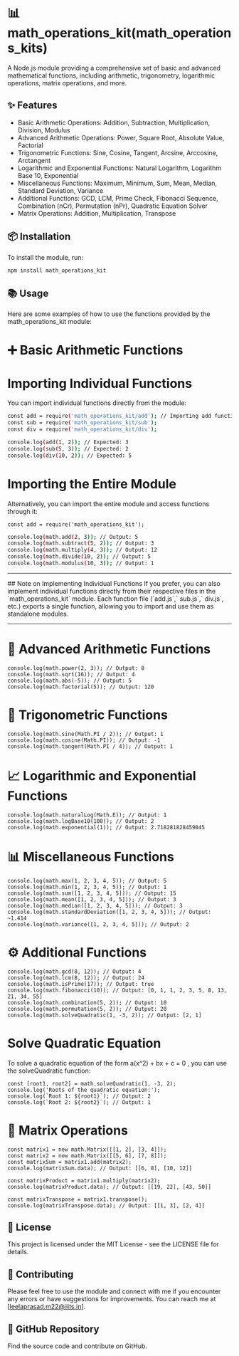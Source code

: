 # 📊 math_operations_kit(math_operations_kits)

A Node.js module providing a comprehensive set of basic and advanced mathematical functions, including arithmetic, trigonometry, logarithmic operations, matrix operations, and more.

##  ✨ Features

- Basic Arithmetic Operations: Addition, Subtraction, Multiplication, Division, Modulus
- Advanced Arithmetic Operations: Power, Square Root, Absolute Value, Factorial
- Trigonometric Functions: Sine, Cosine, Tangent, Arcsine, Arccosine, Arctangent
- Logarithmic and Exponential Functions: Natural Logarithm, Logarithm Base 10, Exponential
- Miscellaneous Functions: Maximum, Minimum, Sum, Mean, Median, Standard Deviation, Variance
- Additional Functions: GCD, LCM, Prime Check, Fibonacci Sequence, Combination (nCr), Permutation (nPr), Quadratic Equation Solver
- Matrix Operations: Addition, Multiplication, Transpose

## 📦 Installation

To install the module, run:

```sh
npm install math_operations_kit
```

## 📚 Usage

Here are some examples of how to use the functions provided by the math_operations_kit module:

# ➕ Basic Arithmetic Functions


# Importing Individual Functions
You can import individual functions directly from the module:
``` sh
const add = require('math_operations_kit/add'); // Importing add function directly
const sub = require('math_operations_kit/sub');
const div = require('math_operations_kit/div');

console.log(add(1, 2)); // Expected: 3
console.log(sub(5, 3)); // Expected: 2
console.log(div(10, 2)); // Expected: 5

```

# Importing the Entire Module
Alternatively, you can import the entire module and access functions through it:

```
const add = require('math_operations_kit');
```

``` sh
console.log(math.add(2, 3)); // Output: 5
console.log(math.subtract(5, 2)); // Output: 3
console.log(math.multiply(4, 3)); // Output: 12
console.log(math.divide(10, 2)); // Output: 5
console.log(math.modulus(10, 3)); // Output: 1

```

<hr>
## Note on Implementing Individual Functions
If you prefer, you can also implement individual functions directly from their respective files in the `math_operations_kit` module. Each function file (`add.js`,` sub.js`,` div.js`, etc.) exports a single function, allowing you to import and use them as standalone modules.
<hr>

# 🚀 Advanced Arithmetic Functions

```
console.log(math.power(2, 3)); // Output: 8
console.log(math.sqrt(16)); // Output: 4
console.log(math.abs(-5)); // Output: 5
console.log(math.factorial(5)); // Output: 120
```

# 📐 Trigonometric Functions

```
console.log(math.sine(Math.PI / 2)); // Output: 1
console.log(math.cosine(Math.PI)); // Output: -1
console.log(math.tangent(Math.PI / 4)); // Output: 1
```

# 📈 Logarithmic and Exponential Functions

```
console.log(math.naturalLog(Math.E)); // Output: 1
console.log(math.logBase10(100)); // Output: 2
console.log(math.exponential(1)); // Output: 2.718281828459045
```

# 📊 Miscellaneous Functions

```
console.log(math.max(1, 2, 3, 4, 5)); // Output: 5
console.log(math.min(1, 2, 3, 4, 5)); // Output: 1
console.log(math.sum([1, 2, 3, 4, 5])); // Output: 15
console.log(math.mean([1, 2, 3, 4, 5])); // Output: 3
console.log(math.median([1, 2, 3, 4, 5])); // Output: 3
console.log(math.standardDeviation([1, 2, 3, 4, 5])); // Output: ~1.414
console.log(math.variance([1, 2, 3, 4, 5])); // Output: 2

```

# ⚙️ Additional Functions

```
console.log(math.gcd(8, 12)); // Output: 4
console.log(math.lcm(8, 12)); // Output: 24
console.log(math.isPrime(17)); // Output: true
console.log(math.fibonacci(10)); // Output: [0, 1, 1, 2, 3, 5, 8, 13, 21, 34, 55]
console.log(math.combination(5, 2)); // Output: 10
console.log(math.permutation(5, 2)); // Output: 20
console.log(math.solveQuadratic(1, -3, 2)); // Output: [2, 1]

```

# Solve Quadratic Equation
To solve a quadratic equation of the form a(x^2) + bx + c = 0 , you can use the solveQuadratic function:
```
const [root1, root2] = math.solveQuadratic(1, -3, 2);
console.log('Roots of the quadratic equation:');
console.log(`Root 1: ${root1}`); // Output: 2
console.log(`Root 2: ${root2}`); // Output: 1
```

# 🧮 Matrix Operations

```
const matrix1 = new math.Matrix([[1, 2], [3, 4]]);
const matrix2 = new math.Matrix([[5, 6], [7, 8]]);
const matrixSum = matrix1.add(matrix2);
console.log(matrixSum.data); // Output: [[6, 8], [10, 12]]

const matrixProduct = matrix1.multiply(matrix2);
console.log(matrixProduct.data); // Output: [[19, 22], [43, 50]]

const matrixTranspose = matrix1.transpose();
console.log(matrixTranspose.data); // Output: [[1, 3], [2, 4]]

```

## 📄 License
This project is licensed under the MIT License - see the LICENSE file for details.

## 🤝 Contributing
Please feel free to use the module and connect with me if you encounter any errors or have suggestions for improvements. You can reach me at [leelaprasad.m22@iiits.in].

## 🔗 GitHub Repository

Find the source code and contribute on GitHub.
